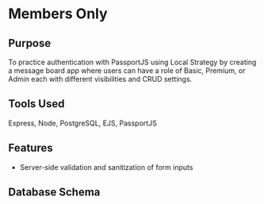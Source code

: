 # Members Only

<!-- [Live Demo]() -->

## Purpose

To practice authentication with PassportJS using Local Strategy by creating a message board app where users can have a role of Basic, Premium, or Admin each with different visibilities and CRUD settings.

## Tools Used

Express, Node, PostgreSQL, EJS, PassportJS

## Features

- Server-side validation and sanitization of form inputs

## Database Schema

<!-- ![Database schema diagram](./public/db_schema.svg) -->
